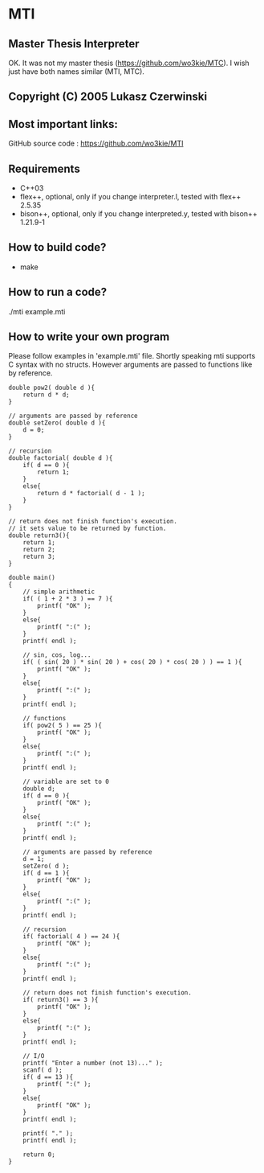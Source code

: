 # MTI

## Master Thesis Interpreter
OK. It was not my master thesis (https://github.com/wo3kie/MTC). I wish just have both names similar (MTI, MTC).


## Copyright (C) 2005 Lukasz Czerwinski


## Most important links:
GitHub source code  : https://github.com/wo3kie/MTI

  
## Requirements
* C++03
* flex++, optional, only if you change interpreter.l, tested with flex++ 2.5.35
* bison++, optional, only if you change interpreted.y, tested with bison++ 1.21.9-1
  
  
## How to build code?
* make


## How to run a code?
./mti example.mti


## How to write your own program
Please follow examples in 'example.mti' file. Shortly speaking mti supports C syntax with no structs. However arguments are passed to functions like by reference.

```
double pow2( double d ){
    return d * d;
}

// arguments are passed by reference
double setZero( double d ){
    d = 0;
}

// recursion
double factorial( double d ){
    if( d == 0 ){
        return 1;
    }
    else{
        return d * factorial( d - 1 );
    }
}

// return does not finish function's execution.
// it sets value to be returned by function.
double return3(){
    return 1;
    return 2;
    return 3;
}

double main()
{
    // simple arithmetic
    if( ( 1 + 2 * 3 ) == 7 ){
        printf( "OK" );
    }
    else{
        printf( ":(" );
    }
    printf( endl );

    // sin, cos, log...
    if( ( sin( 20 ) * sin( 20 ) + cos( 20 ) * cos( 20 ) ) == 1 ){
        printf( "OK" );
    }
    else{
        printf( ":(" );
    }
    printf( endl );

    // functions
    if( pow2( 5 ) == 25 ){
        printf( "OK" );
    }
    else{
        printf( ":(" );
    }
    printf( endl );
    
    // variable are set to 0
    double d;
    if( d == 0 ){
        printf( "OK" );
    }
    else{
        printf( ":(" );
    }
    printf( endl );

    // arguments are passed by reference
    d = 1;
    setZero( d );
    if( d == 1 ){
        printf( "OK" );
    }
    else{
        printf( ":(" );
    }
    printf( endl );

    // recursion
    if( factorial( 4 ) == 24 ){
        printf( "OK" );
    }
    else{
        printf( ":(" );
    }
    printf( endl );

    // return does not finish function's execution.
    if( return3() == 3 ){
        printf( "OK" );
    }
    else{
        printf( ":(" );
    }
    printf( endl );

    // I/O
    printf( "Enter a number (not 13)..." );
    scanf( d );
    if( d == 13 ){
        printf( ":(" );
    }
    else{
        printf( "OK" );
    }
    printf( endl );
    
    printf( "." );
    printf( endl );

    return 0;
}

```
